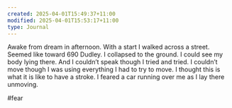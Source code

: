 ```yaml
---
created: 2025-04-01T15:49:37+11:00
modified: 2025-04-01T15:53:17+11:00
type: Journal
---
```


Awake from dream in afternoon. With a start I walked across a street. Seemed like toward 690 Dudley. I collapsed to the ground. I could see my body lying there. And I couldn’t speak though I tried and tried. I couldn’t move though I was using everything I had to try to move. I thought this is what it is like to have a stroke. I feared a car running over me as I lay there unmoving. 

#fear
